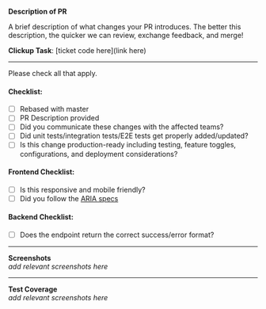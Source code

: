 **Description of PR**

A brief description of what changes your PR introduces. The better this description, the quicker we can review, exchange
feedback, and merge!

**Clickup Task**: [ticket code here](link here)

---

Please check all that apply.

#### Checklist:

- [ ] Rebased with master
- [ ] PR Description provided
- [ ] Did you communicate these changes with the affected teams?
- [ ] Did unit tests/integration tests/E2E tests get properly added/updated?
- [ ] Is this change production-ready including testing, feature toggles, configurations, and deployment considerations?

#### Frontend Checklist:

- [ ] Is this responsive and mobile friendly?
- [ ] Did you follow the [ARIA specs](https://developer.mozilla.org/en-US/docs/Web/Accessibility/ARIA)

#### Backend Checklist:

- [ ] Does the endpoint return the correct success/error format?

---
**Screenshots**  
_add relevant screenshots here_

---
**Test Coverage**  
_add relevant screenshots here_
